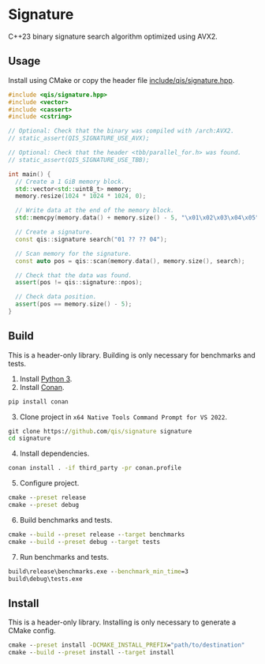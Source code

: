# Signature
C++23 binary signature search algorithm optimized using AVX2.

## Usage
Install using CMake or copy the header file [include/qis/signature.hpp](include/qis/signature.hpp).

```cpp
#include <qis/signature.hpp>
#include <vector>
#include <cassert>
#include <cstring>

// Optional: Check that the binary was compiled with /arch:AVX2.
// static_assert(QIS_SIGNATURE_USE_AVX);

// Optional: Check that the header <tbb/parallel_for.h> was found.
// static_assert(QIS_SIGNATURE_USE_TBB);

int main() {
  // Create a 1 GiB memory block.
  std::vector<std::uint8_t> memory;
  memory.resize(1024 * 1024 * 1024, 0);

  // Write data at the end of the memory block.
  std::memcpy(memory.data() + memory.size() - 5, "\x01\x02\x03\x04\x05", 5);

  // Create a signature.
  const qis::signature search("01 ?? ?? 04");

  // Scan memory for the signature.
  const auto pos = qis::scan(memory.data(), memory.size(), search);

  // Check that the data was found.
  assert(pos != qis::signature::npos);

  // Check data position.
  assert(pos == memory.size() - 5);
}
```

## Build
This is a header-only library. Building is only necessary for benchmarks and tests.

1. Install [Python 3][py3].
2. Install [Conan][conan].

```cmd
pip install conan
```

3. Clone project in `x64 Native Tools Command Prompt for VS 2022`.

```cmd
git clone https://github.com/qis/signature signature
cd signature
```

4. Install dependencies.

```cmd
conan install . -if third_party -pr conan.profile
```

5. Configure project.

```cmd
cmake --preset release
cmake --preset debug
```

6. Build benchmarks and tests.

```cmd
cmake --build --preset release --target benchmarks
cmake --build --preset debug --target tests
```

7. Run benchmarks and tests.

```cmd
build\release\benchmarks.exe --benchmark_min_time=3
build\debug\tests.exe
```

## Install
This is a header-only library. Installing is only necessary to generate a CMake config.

```cmd
cmake --preset install -DCMAKE_INSTALL_PREFIX="path/to/destination"
cmake --build --preset install --target install
```

[py3]: https://www.python.org/downloads/windows/
[conan]: https://conan.io/center/
